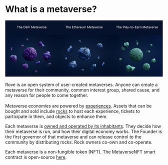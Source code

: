 # What is a metaverse?

![Rove is composed of user-created, organic, ever-evolving metaverses.](<../.gitbook/assets/Screen Shot 2022-01-14 at 2.29.31 PM.png>)

Rove is an open system of user-created metaverses. Anyone can create a metaverse for their community, common interest group, shared cause, and any reason for people to come together. \
\
Metaverse economies are powered by [experiences](broken-reference). Assets that can be bought and sold include [rocks](broken-reference) to host each experience, tickets to participate in them, and objects to enhance them.

Each metaverse is [owned and operated by its inhabitants](broken-reference). They decide how their metaverse is run, and how their digital economy works. The Founder is the first governor of that metaverse and can release control to the community by distributing rocks. Rock owners co-own and co-operate.&#x20;

Each metaverse is a non-fungible token (NFT). The MetaverseNFT smart contract is open-source [here](https://github.com/rove-to/evm-smart-contracts/blob/main/contracts/MetaverseNFT.sol).
